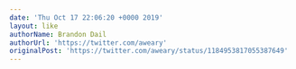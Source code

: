 ```yaml
---
date: 'Thu Oct 17 22:06:20 +0000 2019'
layout: like
authorName: Brandon Dail
authorUrl: 'https://twitter.com/aweary'
originalPost: 'https://twitter.com/aweary/status/1184953817055387649'
---
```

